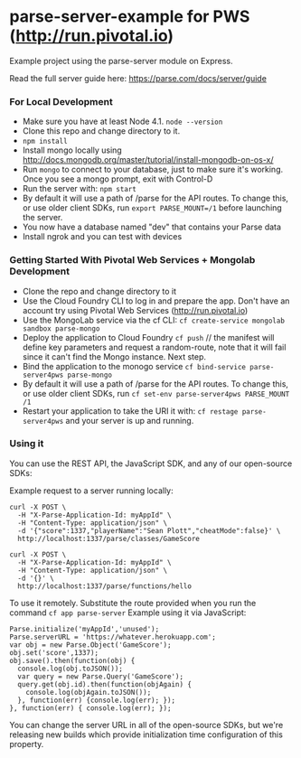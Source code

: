 # parse-server-example for PWS (http://run.pivotal.io)

Example project using the parse-server module on Express.

Read the full server guide here: https://parse.com/docs/server/guide

### For Local Development

* Make sure you have at least Node 4.1. `node --version`
* Clone this repo and change directory to it.
* `npm install`
* Install mongo locally using http://docs.mongodb.org/master/tutorial/install-mongodb-on-os-x/
* Run `mongo` to connect to your database, just to make sure it's working. Once you see a mongo prompt, exit with Control-D
* Run the server with: `npm start`
* By default it will use a path of /parse for the API routes.  To change this, or use older client SDKs, run `export PARSE_MOUNT=/1` before launching the server.
* You now have a database named "dev" that contains your Parse data
* Install ngrok and you can test with devices

### Getting Started With Pivotal Web Services + Mongolab Development

* Clone the repo and change directory to it
* Use the Cloud Foundry CLI to log in and prepare the app. Don't have an account try using Pivotal Web Services (http://run.pivotal.io)
* Use the MongoLab service via the cf CLI: `cf create-service mongolab sandbox parse-mongo`
* Deploy the application to Cloud Foundry `cf push` // the manifest will define key parameters and request a random-route, note that it will fail since it can't find the Mongo instance. Next step.
* Bind the application to the monogo service `cf bind-service parse-server4pws parse-mongo`
* By default it will use a path of /parse for the API routes.  To change this, or use older client SDKs, run `cf set-env parse-server4pws PARSE_MOUNT /1`
* Restart your application to take the URI it with: `cf restage parse-server4pws` and your server is up and running.

### Using it

You can use the REST API, the JavaScript SDK, and any of our open-source SDKs:

Example request to a server running locally:

```
curl -X POST \
  -H "X-Parse-Application-Id: myAppId" \
  -H "Content-Type: application/json" \
  -d '{"score":1337,"playerName":"Sean Plott","cheatMode":false}' \
  http://localhost:1337/parse/classes/GameScore
  
curl -X POST \
  -H "X-Parse-Application-Id: myAppId" \
  -H "Content-Type: application/json" \
  -d '{}' \
  http://localhost:1337/parse/functions/hello
```

To use it remotely. Substitute the route provided when you run the command `cf app parse-server`
Example using it via JavaScript:

```
Parse.initialize('myAppId','unused');
Parse.serverURL = 'https://whatever.herokuapp.com';
var obj = new Parse.Object('GameScore');
obj.set('score',1337);
obj.save().then(function(obj) {
  console.log(obj.toJSON());
  var query = new Parse.Query('GameScore');
  query.get(obj.id).then(function(objAgain) {
    console.log(objAgain.toJSON());
  }, function(err) {console.log(err); });
}, function(err) { console.log(err); });
```

You can change the server URL in all of the open-source SDKs, but we're releasing new builds which provide initialization time configuration of this property.
